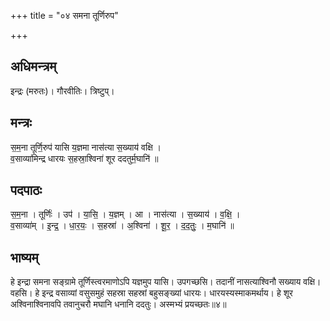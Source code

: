 +++
title = "०४ समना तूर्णिरुप"

+++
## अधिमन्त्रम्
इन्द्रः (मरुतः)। गौरवीतिः। त्रिष्टुप्।

## मन्त्रः
स॒म॒ना तूर्णि॒रुप॑ यासि य॒ज्ञमा नास॑त्या स॒ख्याय॑ वक्षि ।  
व॒साव्या॑मिन्द्र धारयः स॒हस्रा॒श्विना॑ शूर ददतुर्म॒घानि॑ ॥

## पदपाठः
स॒म॒ना । तूर्णिः॑ । उप॑ । या॒सि॒ । य॒ज्ञम् । आ । नास॑त्या । स॒ख्याय॑ । व॒क्षि॒ ।  
व॒साव्या॑म् । इ॒न्द्र॒ । धा॒र॒यः॒ । स॒हस्रा॑ । अ॒श्विना॑ । शू॒र॒ । द॒द॒तुः॒ । म॒घानि॑ ॥

## भाष्यम्
हे इन्द्रा समना सङ्ग्रामे तूर्णिस्त्वरमाणोऽपि यज्ञमुप यासि। उपगच्छसि। तदानीं नासत्याश्विनौ सख्याय वक्षि। वहसि। हे इन्द्र वसाव्यां वसुसमुहं सहस्रा सहस्रां बहुसङ्ख्यां धारयः। धारयस्यस्माकमर्थाय। हे शूर अश्विनाश्विनावपि तवानुचरौ मघानि धनानि ददतुः। अस्मभ्यं प्रयच्छतः॥४॥